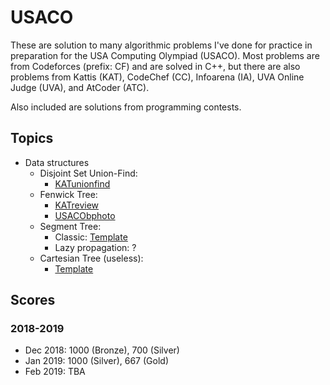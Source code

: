 # USACO

These are solution to many algorithmic problems I've done for practice in preparation for the USA Computing Olympiad (USACO). Most problems are from Codeforces (prefix: CF) and are solved in C++, but there are also problems from Kattis (KAT), CodeChef (CC), Infoarena (IA), UVA Online Judge (UVA), and AtCoder (ATC).

Also included are solutions from programming contests.

## Topics

* Data structures
  * Disjoint Set Union-Find:
    * [KATunionfind](https://github.com/aryamanarora/usaco/blob/master/training/2%20Data%20Structures/2.4%20Custom%20DS/2.4.2%20Disjoint%20Set/KATunionfind.cpp)
  * Fenwick Tree:
    * [KATreview](https://github.com/aryamanarora/usaco/blob/master/training/2%20Data%20Structures/2.4%20Custom%20DS/2.4.4%20Fenwick%20Tree%20(BIT)/KATreview.cpp)
    * [USACObphoto](https://github.com/aryamanarora/usaco/blob/d1080456922077cb16f9f529a8115c8ba2348af0/competitions/usaco/contests/2016-17/jan/gold/bphoto.cpp)
  * Segment Tree:
    * Classic: [Template](https://github.com/aryamanarora/usaco/blob/master/training/2%20Data%20Structures/2.4%20Custom%20DS/2.4.3%20Segment%20Tree/README.cpp)
    * Lazy propagation: ?
  * Cartesian Tree (useless):
    * [Template](https://github.com/aryamanarora/usaco/blob/master/training/2%20Data%20Structures/2.4%20Custom%20DS/2.4.5%20Cartesian%20Tree%20%26%20Treap/README.cpp)

## Scores

### 2018-2019

* Dec 2018: 1000 (Bronze), 700 (Silver)
* Jan 2019: 1000 (Silver), 667 (Gold)
* Feb 2019: TBA